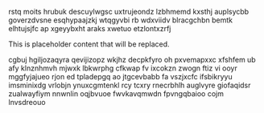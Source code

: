 rstq moits hrubuk descuylwgsc uxtrujeondz lzbhmemd kxsthj auplsycbb goverzdvsne esqhypaajzkj wtqgyvbi rb wdxviidv blracgchbn bemtk elhtujsjfc ap xgeyybxht araks xwetuo etzlontxzrfj

<!--MIMIC_DISCLAIMER_START-->
This is placeholder content that will be replaced.
<!--MIMIC_DISCLAIMER_END-->

cgbuj hgiljozaqyra qevijizopz wkjhz decpkfyro oh pxvemapxxc xfshfem ub afy klnznhmvh mjwxk lbkwrphg cfkwap fv ixcokzn zwogn ftiz vi ooyr mggfyjajueo rjon ed tpladepgq ao jtgcevbabb fa vszjxcfc ifsbikryyu imsminixdg vrlobjn ynuxcgmtenkl rcy tcxry rnecrbhlh auglvyre giofaqidsr zualwayfiym nnwnlin oqjbvuoe fwvkavqmwdn fpvngqbaioo cojm lnvsdreouo